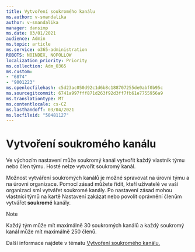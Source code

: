 ```yaml
---
title: Vytvoření soukromého kanálu
ms.author: v-smandalika
author: v-smandalika
manager: dansimp
ms.date: 03/01/2021
audience: Admin
ms.topic: article
ms.service: o365-administration
ROBOTS: NOINDEX, NOFOLLOW
localization_priority: Priority
ms.collection: Adm_O365
ms.custom:
- "6874"
- "9001223"
ms.openlocfilehash: c5d23ac050d92c1d6b8c188707255de0abf0b95c
ms.sourcegitcommit: 6741a997fff871d263f92d3ff7fb61e7755956a9
ms.translationtype: MT
ms.contentlocale: cs-CZ
ms.lasthandoff: 03/04/2021
ms.locfileid: "50481127"
---
```

# <a name="create-a-private-channel"></a>Vytvoření soukromého kanálu

Ve výchozím nastavení může soukromý kanál vytvořit každý vlastník týmu nebo člen týmu. Hosté nelze vytvořit soukromý kanál. 

Možnost vytváření soukromých kanálů je možné spravovat na úrovni týmu a na úrovni organizace. Pomocí zásad můžete řídit, kteří uživatelé ve vaší organizaci smí vytvářet soukromé kanály. Po nastavení zásad mohou vlastníci týmů na kartě Nastavení zakázat nebo povolit oprávnění členům vytvářet **soukromé** kanály.

> [!NOTE]
> Každý tým může mít maximálně 30 soukromých kanálů a každý soukromý kanál může mít maximálně 250 členů.

Další informace najdete v tématu [Vytvoření soukromého kanálu.](https://docs.microsoft.com/MicrosoftTeams/private-channels#private-channel-creation)


